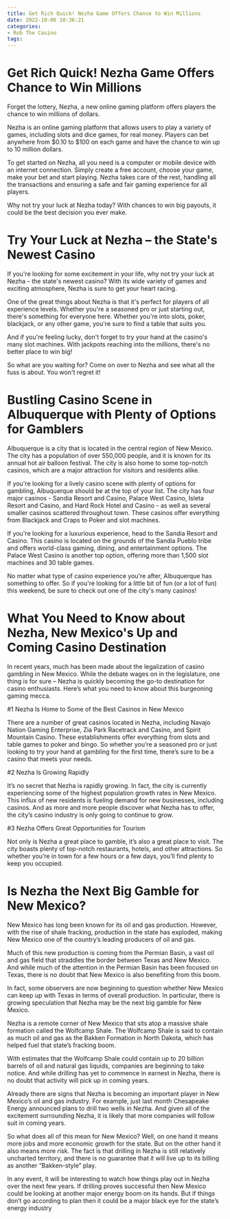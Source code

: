 ```yaml
---
title: Get Rich Quick! Nezha Game Offers Chance to Win Millions
date: 2022-10-06 10:36:21
categories:
- Rob The Casino
tags:
---
```



#  Get Rich Quick! Nezha Game Offers Chance to Win Millions

Forget the lottery, Nezha, a new online gaming platform offers players the chance to win millions of dollars.

Nezha is an online gaming platform that allows users to play a variety of games, including slots and dice games, for real money. Players can bet anywhere from $0.10 to $100 on each game and have the chance to win up to 10 million dollars.

To get started on Nezha, all you need is a computer or mobile device with an internet connection. Simply create a free account, choose your game, make your bet and start playing. Nezha takes care of the rest, handling all the transactions and ensuring a safe and fair gaming experience for all players.

Why not try your luck at Nezha today? With chances to win big payouts, it could be the best decision you ever make.

#  Try Your Luck at Nezha – the State's Newest Casino

If you're looking for some excitement in your life, why not try your luck at Nezha – the state's newest casino? With its wide variety of games and exciting atmosphere, Nezha is sure to get your heart racing.

One of the great things about Nezha is that it's perfect for players of all experience levels. Whether you're a seasoned pro or just starting out, there's something for everyone here. Whether you're into slots, poker, blackjack, or any other game, you're sure to find a table that suits you.

And if you're feeling lucky, don't forget to try your hand at the casino's many slot machines. With jackpots reaching into the millions, there's no better place to win big!

So what are you waiting for? Come on over to Nezha and see what all the fuss is about. You won't regret it!

#  Bustling Casino Scene in Albuquerque with Plenty of Options for Gamblers

Albuquerque is a city that is located in the central region of New Mexico. The city has a population of over 550,000 people, and it is known for its annual hot air balloon festival. The city is also home to some top-notch casinos, which are a major attraction for visitors and residents alike.

If you're looking for a lively casino scene with plenty of options for gambling, Albuquerque should be at the top of your list. The city has four major casinos - Sandia Resort and Casino, Palace West Casino, Isleta Resort and Casino, and Hard Rock Hotel and Casino - as well as several smaller casinos scattered throughout town. These casinos offer everything from Blackjack and Craps to Poker and slot machines.

If you're looking for a luxurious experience, head to the Sandia Resort and Casino. This casino is located on the grounds of the Sandia Pueblo tribe and offers world-class gaming, dining, and entertainment options. The Palace West Casino is another top option, offering more than 1,500 slot machines and 30 table games.

No matter what type of casino experience you're after, Albuquerque has something to offer. So if you're looking for a little bit of fun (or a lot of fun) this weekend, be sure to check out one of the city's many casinos!

#  What You Need to Know about Nezha, New Mexico's Up and Coming Casino Destination

In recent years, much has been made about the legalization of casino gambling in New Mexico. While the debate wages on in the legislature, one thing is for sure – Nezha is quickly becoming the go-to destination for casino enthusiasts. Here’s what you need to know about this burgeoning gaming mecca.

#1 Nezha Is Home to Some of the Best Casinos in New Mexico

There are a number of great casinos located in Nezha, including Navajo Nation Gaming Enterprise, Zia Park Racetrack and Casino, and Spirit Mountain Casino. These establishments offer everything from slots and table games to poker and bingo. So whether you’re a seasoned pro or just looking to try your hand at gambling for the first time, there’s sure to be a casino that meets your needs.

#2 Nezha Is Growing Rapidly

It’s no secret that Nezha is rapidly growing. In fact, the city is currently experiencing some of the highest population growth rates in New Mexico. This influx of new residents is fueling demand for new businesses, including casinos. And as more and more people discover what Nezha has to offer, the city’s casino industry is only going to continue to grow.

#3 Nezha Offers Great Opportunities for Tourism

Not only is Nezha a great place to gamble, it’s also a great place to visit. The city boasts plenty of top-notch restaurants, hotels, and other attractions. So whether you’re in town for a few hours or a few days, you’ll find plenty to keep you occupied.

#  Is Nezha the Next Big Gamble for New Mexico?

New Mexico has long been known for its oil and gas production. However, with the rise of shale fracking, production in the state has exploded, making New Mexico one of the country’s leading producers of oil and gas.

Much of this new production is coming from the Permian Basin, a vast oil and gas field that straddles the border between Texas and New Mexico. And while much of the attention in the Permian Basin has been focused on Texas, there is no doubt that New Mexico is also benefiting from this boom.

In fact, some observers are now beginning to question whether New Mexico can keep up with Texas in terms of overall production. In particular, there is growing speculation that Nezha may be the next big gamble for New Mexico.

Nezha is a remote corner of New Mexico that sits atop a massive shale formation called the Wolfcamp Shale. The Wolfcamp Shale is said to contain as much oil and gas as the Bakken Formation in North Dakota, which has helped fuel that state’s fracking boom.

With estimates that the Wolfcamp Shale could contain up to 20 billion barrels of oil and natural gas liquids, companies are beginning to take notice. And while drilling has yet to commence in earnest in Nezha, there is no doubt that activity will pick up in coming years.

Already there are signs that Nezha is becoming an important player in New Mexico’s oil and gas industry. For example, just last month Chesapeake Energy announced plans to drill two wells in Nezha. And given all of the excitement surrounding Nezha, it is likely that more companies will follow suit in coming years.

So what does all of this mean for New Mexico? Well, on one hand it means more jobs and more economic growth for the state. But on the other hand it also means more risk. The fact is that drilling in Nezha is still relatively uncharted territory, and there is no guarantee that it will live up to its billing as another “Bakken-style” play.

In any event, it will be interesting to watch how things play out in Nezha over the next few years. If drilling proves successful then New Mexico could be looking at another major energy boom on its hands. But if things don’t go according to plan then it could be a major black eye for the state’s energy industry
